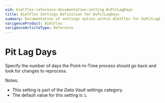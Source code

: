 ```yaml
---
uid: bimlflex-reference-documentation-setting-DvPitLagDays
title: BimlFlex Settings Definition for DvPitLagDays
summary: Documentation of settings option within BimlFlex for DvPitLagDays
varigenceProduct: BimlFlex
varigenceArticleType: Reference
---
```


# Pit Lag Days

Specify the number of days the Point-In-Time process should go back and look for changes to reprocess.

Notes:

* This setting is part of the *Data Vault* settings category.
* The default value for this setting is `1`.